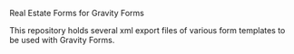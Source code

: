 Real Estate Forms for Gravity Forms

This repository holds several xml export files of various form templates to be used with Gravity Forms.
